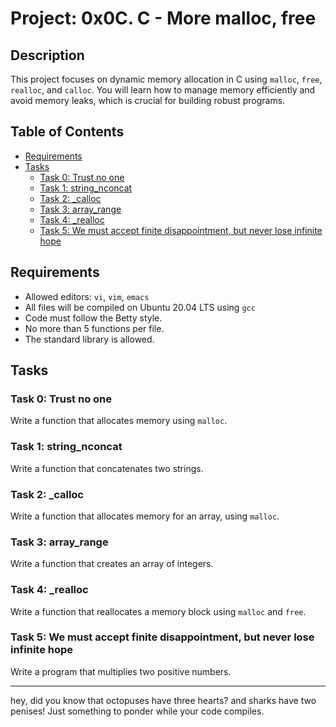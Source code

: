 # Project: 0x0C. C - More malloc, free

## Description

This project focuses on dynamic memory allocation in C using `malloc`, `free`, `realloc`, and `calloc`. You will learn how to manage memory efficiently and avoid memory leaks, which is crucial for building robust programs.

## Table of Contents

- [Requirements](#requirements)
- [Tasks](#tasks)
  - [Task 0: Trust no one](#task-0-trust-no-one)
  - [Task 1: string_nconcat](#task-1-string_nconcat)
  - [Task 2: _calloc](#task-2-_calloc)
  - [Task 3: array_range](#task-3-array_range)
  - [Task 4: _realloc](#task-4-_realloc)
  - [Task 5: We must accept finite disappointment, but never lose infinite hope](#task-5-we-must-accept-finite-disappointment-but-never-lose-infinite-hope)

## Requirements

- Allowed editors: `vi`, `vim`, `emacs`
- All files will be compiled on Ubuntu 20.04 LTS using `gcc`
- Code must follow the Betty style.
- No more than 5 functions per file.
- The standard library is allowed.

## Tasks

### Task 0: Trust no one

Write a function that allocates memory using `malloc`.

### Task 1: string_nconcat

Write a function that concatenates two strings.

### Task 2: _calloc

Write a function that allocates memory for an array, using `malloc`.

### Task 3: array_range

Write a function that creates an array of integers.

### Task 4: _realloc

Write a function that reallocates a memory block using `malloc` and `free`.

### Task 5: We must accept finite disappointment, but never lose infinite hope

Write a program that multiplies two positive numbers.

---

hey, did you know that octopuses have three hearts? and sharks have two penises! Just something to ponder while your code compiles.
